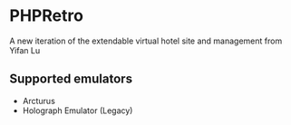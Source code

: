 # PHPRetro
A new iteration of the extendable virtual hotel site and management from Yifan Lu

## Supported emulators
* Arcturus
* Holograph Emulator (Legacy)
